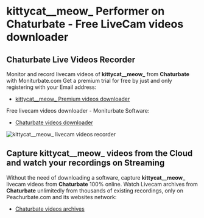 # kittycat__meow_ Performer on Chaturbate - Free LiveCam videos downloader

## Chaturbate Live Videos Recorder

Monitor and record livecam videos of **kittycat__meow_** from **Chaturbate** with Moniturbate.com
Get a premium trial for free by just and only registering with your Email address:
* [kittycat__meow_ Premium videos downloader](https://moniturbate.com/request-demo-licence-key.html)

Free livecam videos downloader - Moniturbate Software:
* [Chaturbate videos downloader](https://moniturbate.com/moniturbate-download-software.html)

![kittycat__meow_ livecam videos recorder](https://peachurnet.com/templates/moniturbate-software.png)


## Capture kittycat__meow_ videos from the Cloud and watch your recordings on Streaming

Without the need of downloading a software, capture **kittycat__meow_** livecam videos from **Chaturbate** 100% online.
Watch Livecam archives from **Chaturbate** unlimitedly from thousands of existing recordings, only on Peachurbate.com and its websites network:
* [Chaturbate videos archives](https://peachurnet.com/)